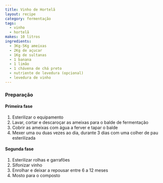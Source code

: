 ```yaml
---
title: Vinho de Hortelã
layout: recipe
category: fermentação
tags:
  - vinho
  - hortelã
makes: 10 litros
ingredients:
  - 3Kg-5Kg ameixas
  - 2Kg de açucar
  - 1Kg de sultanas
  - 1 banana
  - 1 limão
  - 1 chávena de chá preto
  - nutriente de levedura (opcional)
  - levedura de vinho
---
```

### Preparação

#### Primeira fase

1. Esterilizar o equipamento
2. Lavar, cortar e descaroçar as ameixas para o balde de fermentação
3. Cobrir as ameixas com água a ferver e tapar o balde
4. Mexer uma ou duas vezes ao dia, durante 3 dias com uma colher de pau esterilizada

#### Segunda fase

1. Esterilizar rolhas e garrafões
2. Sifonizar vinho
3. Enrolhar e deixar a repousar entre 6 a 12 meses
4. Mosto para o composto
